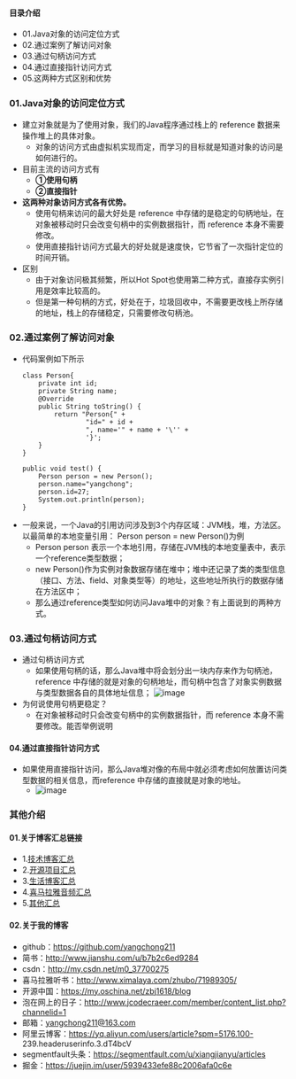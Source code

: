 #### 目录介绍
- 01.Java对象的访问定位方式
- 02.通过案例了解访问对象
- 03.通过句柄访问方式
- 04.通过直接指针访问方式
- 05.这两种方式区别和优势




### 01.Java对象的访问定位方式
- 建立对象就是为了使用对象，我们的Java程序通过栈上的 reference 数据来操作堆上的具体对象。
    - 对象的访问方式由虚拟机实现而定，而学习的目标就是知道对象的访问是如何进行的。
- 目前主流的访问方式有
    - **①使用句柄**
    - **②直接指针**
- **这两种对象访问方式各有优势。**
    - 使用句柄来访问的最大好处是 reference 中存储的是稳定的句柄地址，在对象被移动时只会改变句柄中的实例数据指针，而 reference 本身不需要修改。
    - 使用直接指针访问方式最大的好处就是速度快，它节省了一次指针定位的时间开销。
- 区别
    - 由于对象访问极其频繁，所以Hot Spot也使用第二种方式，直接存实例引用是效率比较高的。
    - 但是第一种句柄的方式，好处在于，垃圾回收中，不需要更改栈上所存储的地址，栈上的存储稳定，只需要修改句柄池。




### 02.通过案例了解访问对象
- 代码案例如下所示
    ```
    class Person{
        private int id;
        private String name;
        @Override
        public String toString() {
            return "Person{" +
                    "id=" + id +
                    ", name='" + name + '\'' +
                    '}';
        }
    }
    
    public void test() {
        Person person = new Person();
        person.name="yangchong";
        person.id=27;
        System.out.println(person);
    }
    ```
- 一般来说，一个Java的引用访问涉及到3个内存区域：JVM栈，堆，方法区。以最简单的本地变量引用： Person person = new Person()为例
    - Person person 表示一个本地引用，存储在JVM栈的本地变量表中，表示一个reference类型数据；
    - new Person()作为实例对象数据存储在堆中；堆中还记录了类的类型信息（接口、方法、field、对象类型等）的地址，这些地址所执行的数据存储在方法区中；
    - 那么通过reference类型如何访问Java堆中的对象？有上面说到的两种方式。

    




### 03.通过句柄访问方式
- 通过句柄访问方式
    - 如果使用句柄的话，那么Java堆中将会划分出一块内存来作为句柄池，reference 中存储的就是对象的句柄地址，而句柄中包含了对象实例数据与类型数据各自的具体地址信息；
    ![image](https://upload-images.jianshu.io/upload_images/4432347-5b5462dfa50f4e54.png?imageMogr2/auto-orient/strip%7CimageView2/2/w/1240)
- 为何说使用句柄更稳定？
    - 在对象被移动时只会改变句柄中的实例数据指针，而 reference 本身不需要修改。能否举例说明



#### 04.通过直接指针访问方式
- 如果使用直接指针访问，那么Java堆对像的布局中就必须考虑如何放置访问类型数据的相关信息，而reference 中存储的直接就是对象的地址。
    - ![image](https://upload-images.jianshu.io/upload_images/4432347-89ff06972fe7d216.png?imageMogr2/auto-orient/strip%7CimageView2/2/w/1240)



### 其他介绍
#### 01.关于博客汇总链接
- 1.[技术博客汇总](https://www.jianshu.com/p/614cb839182c)
- 2.[开源项目汇总](https://blog.csdn.net/m0_37700275/article/details/80863574)
- 3.[生活博客汇总](https://blog.csdn.net/m0_37700275/article/details/79832978)
- 4.[喜马拉雅音频汇总](https://www.jianshu.com/p/f665de16d1eb)
- 5.[其他汇总](https://www.jianshu.com/p/53017c3fc75d)



#### 02.关于我的博客
- github：https://github.com/yangchong211
- 简书：http://www.jianshu.com/u/b7b2c6ed9284
- csdn：http://my.csdn.net/m0_37700275
- 喜马拉雅听书：http://www.ximalaya.com/zhubo/71989305/
- 开源中国：https://my.oschina.net/zbj1618/blog
- 泡在网上的日子：http://www.jcodecraeer.com/member/content_list.php?channelid=1
- 邮箱：yangchong211@163.com
- 阿里云博客：https://yq.aliyun.com/users/article?spm=5176.100- 239.headeruserinfo.3.dT4bcV
- segmentfault头条：https://segmentfault.com/u/xiangjianyu/articles
- 掘金：https://juejin.im/user/5939433efe88c2006afa0c6e






